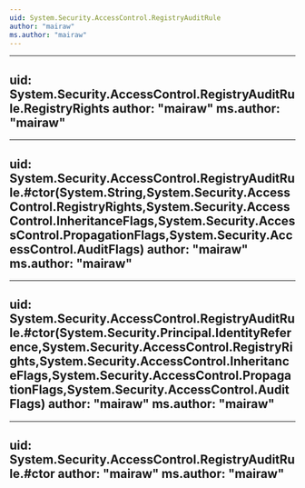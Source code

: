 ```yaml
---
uid: System.Security.AccessControl.RegistryAuditRule
author: "mairaw"
ms.author: "mairaw"
---
```


---
uid: System.Security.AccessControl.RegistryAuditRule.RegistryRights
author: "mairaw"
ms.author: "mairaw"
---

---
uid: System.Security.AccessControl.RegistryAuditRule.#ctor(System.String,System.Security.AccessControl.RegistryRights,System.Security.AccessControl.InheritanceFlags,System.Security.AccessControl.PropagationFlags,System.Security.AccessControl.AuditFlags)
author: "mairaw"
ms.author: "mairaw"
---

---
uid: System.Security.AccessControl.RegistryAuditRule.#ctor(System.Security.Principal.IdentityReference,System.Security.AccessControl.RegistryRights,System.Security.AccessControl.InheritanceFlags,System.Security.AccessControl.PropagationFlags,System.Security.AccessControl.AuditFlags)
author: "mairaw"
ms.author: "mairaw"
---

---
uid: System.Security.AccessControl.RegistryAuditRule.#ctor
author: "mairaw"
ms.author: "mairaw"
---
